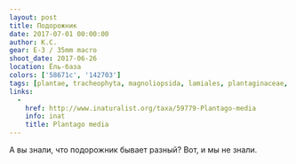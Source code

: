 ```yaml
---
layout: post
title: Подорожник
date: 2017-07-01 00:00:00
author: К.С.
gear: E-3 / 35mm macro
shoot_date: 2017-06-26
location: Ёль-база
colors: ['58671c', '142703']
tags: [plantae, tracheophyta, magnoliopsida, lamiales, plantaginaceae, plantago, plantago media]
links:
  -
    href: http://www.inaturalist.org/taxa/59779-Plantago-media
    info: inat
    title: Plantago media
---
```

А вы знали, что подорожник бывает разный? Вот, и мы не знали.
